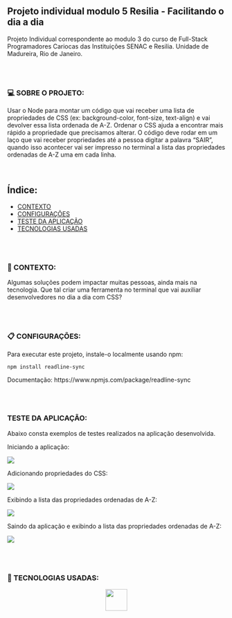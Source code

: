 ## Projeto individual modulo 5 Resilia - Facilitando o dia a dia
<p> Projeto Individual correspondente ao modulo 3 do curso de Full-Stack Programadores Cariocas das Instituições SENAC e Resilia. Unidade de Madureira, Rio de Janeiro.</p>

<br><br>

### :computer: SOBRE O PROJETO:
<p> Usar o Node para montar um código que vai receber uma lista de
propriedades de CSS (ex: background-color, font-size, text-align) e vai devolver
essa lista ordenada de A-Z. Ordenar o CSS ajuda a encontrar mais rápido a
propriedade que precisamos alterar.
O código deve rodar em um laço que vai receber propriedades até a
pessoa digitar a palavra “SAIR”, quando isso acontecer vai ser impresso
no terminal a lista das propriedades ordenadas de A-Z uma em cada linha.
</p>

<br>

## Índice:
* [CONTEXTO](#CONTEXTO)
* [CONFIGURAÇÕES](#CONFIGURAÇÕES)
* [TESTE DA APLICAÇÃO](#TESTE-DA-APLICAÇÃO)
* [TECNOLOGIAS USADAS](#TECNOLOGIAS-USADAS)

<br><br>

### 📄 CONTEXTO:
<p> Algumas soluções podem impactar muitas pessoas, ainda mais na
tecnologia. Que tal criar uma ferramenta no terminal que vai auxiliar
desenvolvedores no dia a dia com CSS?
</p>

<br><br>

### 📋 CONFIGURAÇÕES:
<p> Para executar este projeto, instale-o localmente usando npm:</p>

```
npm install readline-sync

```
<p>Documentação: https://www.npmjs.com/package/readline-sync<p>
<br><br>

### TESTE DA APLICAÇÃO:

<p> Abaixo consta exemplos de testes realizados na aplicação desenvolvida.</p>

<p>Iniciando a aplicação:</p>
<img src="https://media.discordapp.net/attachments/1056426877159473215/1074187867414343760/image.png">

<p>Adicionando propriedades do CSS:</p>
<img src ="https://media.discordapp.net/attachments/1056426877159473215/1074189492287721482/image.png">

<p>Exibindo a lista das propriedades ordenadas de A-Z:</p>
<img src="https://media.discordapp.net/attachments/1056426877159473215/1074189648487784587/image.png">

<p>Saindo da aplicação e exibindo a lista das propriedades ordenadas de A-Z:</p>
<img src="https://media.discordapp.net/attachments/1056426877159473215/1074190941583314974/image.png">

<br><br>

### :toolbox: TECNOLOGIAS USADAS:
<div align="center" style="display: inline_block">
<img style="height:50px; width:50px" src="https://cdn.jsdelivr.net/gh/devicons/devicon/icons/nodejs/nodejs-original.svg">
</div>
